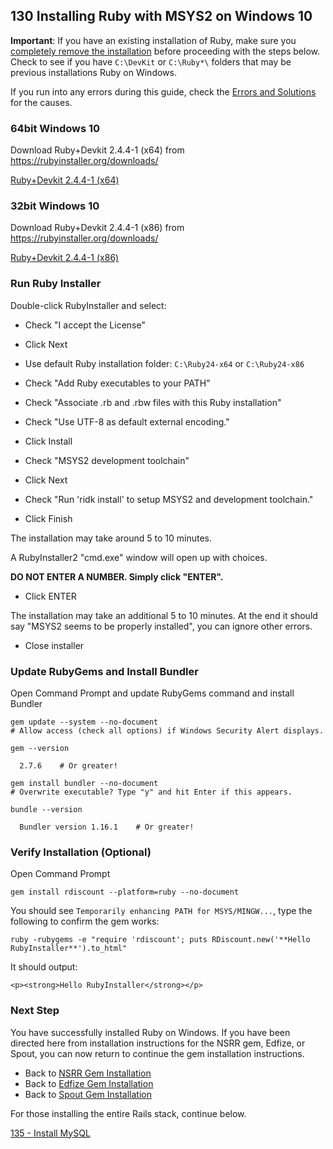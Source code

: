 ## 130 Installing Ruby with MSYS2 on Windows 10

**Important**: If you have an existing installation of Ruby, make sure you [completely remove the installation](https://github.com/remomueller/documentation/blob/master/windows/191-removing-old-rubies.md) before proceeding with the steps below. Check to see if you have `C:\DevKit` or `C:\Ruby*\` folders that may be previous installations Ruby on Windows.

If you run into any errors during this guide, check the [Errors and Solutions](https://github.com/remomueller/documentation/blob/master/windows/199-errors-and-solutions.md) for the causes.

### 64bit Windows 10

Download Ruby+Devkit 2.4.4-1 (x64) from https://rubyinstaller.org/downloads/

[Ruby+Devkit 2.4.4-1 (x64)](https://github.com/oneclick/rubyinstaller2/releases/download/rubyinstaller-2.4.4-1/rubyinstaller-devkit-2.4.4-1-x64.exe)

### 32bit Windows 10

Download Ruby+Devkit 2.4.4-1 (x86) from https://rubyinstaller.org/downloads/

[Ruby+Devkit 2.4.4-1 (x86)](https://github.com/oneclick/rubyinstaller2/releases/download/rubyinstaller-2.4.4-1/rubyinstaller-devkit-2.4.4-1-x86.exe)


### Run Ruby Installer

Double-click RubyInstaller and select:

- Check "I accept the License"
- Click Next

- Use default Ruby installation folder: `C:\Ruby24-x64` or `C:\Ruby24-x86`
- Check "Add Ruby executables to your PATH"
- Check "Associate .rb and .rbw files with this Ruby installation"
- Check "Use UTF-8 as default external encoding."
- Click Install

- Check "MSYS2 development toolchain"
- Click Next

- Check "Run 'ridk install' to setup MSYS2 and development toolchain."
- Click Finish

The installation may take around 5 to 10 minutes.

A RubyInstaller2 "cmd.exe" window will open up with choices.

**DO NOT ENTER A NUMBER. Simply click "ENTER".**
- Click ENTER

The installation may take an additional 5 to 10 minutes. At the end it should say "MSYS2 seems to be properly installed", you can ignore other errors.

- Close installer

### Update RubyGems and Install Bundler
Open Command Prompt and update RubyGems command and install Bundler

```
gem update --system --no-document 
# Allow access (check all options) if Windows Security Alert displays.

gem --version

  2.7.6    # Or greater!

gem install bundler --no-document
# Overwrite executable? Type "y" and hit Enter if this appears.

bundle --version

  Bundler version 1.16.1    # Or greater!
```

### Verify Installation (Optional)
Open Command Prompt

```
gem install rdiscount --platform=ruby --no-document
```

You should see `Temporarily enhancing PATH for MSYS/MINGW...`, type the following to confirm the gem works:

```
ruby -rubygems -e "require 'rdiscount'; puts RDiscount.new('**Hello RubyInstaller**').to_html"
```

It should output:

```
<p><strong>Hello RubyInstaller</strong></p>
```

### Next Step

You have successfully installed Ruby on Windows. If you have been directed here from installation instructions for the NSRR gem, Edfize, or Spout, you can now return to continue the gem installation instructions.

- Back to [NSRR Gem Installation](https://github.com/nsrr/nsrr-gem#installation)
- Back to [Edfize Gem Installation](https://github.com/sleepepi/edfize#installation)
- Back to [Spout Gem Installation](https://github.com/sleepepi/spout#installation)

For those installing the entire Rails stack, continue below.

[135 - Install MySQL](https://github.com/remomueller/documentation/blob/master/windows/135-mysql.md)
